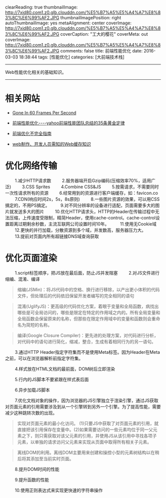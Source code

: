 clearReading: true
thumbnailImage: http://7xid80.com1.z0.glb.clouddn.com/%E5%B7%A5%E5%A4%A7%E8%83%8C%E6%99%AF2.JPG
thumbnailImagePosition: right
autoThumbnailImage: yes
metaAlignment: center
coverImage: http://7xid80.com1.z0.glb.clouddn.com/%E5%B7%A5%E5%A4%A7%E8%83%8C%E6%99%AF2.JPG
coverCaption: "工大的樱花"
coverMeta: out
coverImage: http://7xid80.com1.z0.glb.clouddn.com/%E5%B7%A5%E5%A4%A7%E8%83%8C%E6%99%AF2.JPG
comments: false
title: 前端性能优化
date: 2016-03-03 18:38:44
tags: [性能优化]
categories: [大前端技术栈]

---
Web性能优化相关的基础知识。
<!-- more -->

***
# 相关网站

 * [Gone In 60 Frames Per Second](https://www.smashingmagazine.com/2013/06/pinterest-paint-performance-case-study/)

 * [前端性能优化----yahoo前端性能团队总结的35条黄金定律]( http://www.cnblogs.com/lei2007/archive/2013/08/16/3262897.html)
 
 * [前端优化不完全指南](http://aotu.io/notes/2016/03/16/optimization/)
 
 * [web制作、开发人员需知的Web缓存知识]( http://www.zhangxinxu.com/wordpress/2013/05/caching-tutorial-for-web-authors-and-webmasters/)





# 优化网络传输

&nbsp;&nbsp;&nbsp;&nbsp;&nbsp;&nbsp;&nbsp;&nbsp;1.减少HTTP请求数
&nbsp;&nbsp;&nbsp;&nbsp;&nbsp;&nbsp;&nbsp;&nbsp;2.服务器端开启Gzip编码(压缩效率70%，适用广泛)
&nbsp;&nbsp;&nbsp;&nbsp;&nbsp;&nbsp;&nbsp;&nbsp;3.CSS Sprites
&nbsp;&nbsp;&nbsp;&nbsp;&nbsp;&nbsp;&nbsp;&nbsp;4.Combine CSS&JS
&nbsp;&nbsp;&nbsp;&nbsp;&nbsp;&nbsp;&nbsp;&nbsp;5.按需请求，不需要同时一次性请求所有的资源
&nbsp;&nbsp;&nbsp;&nbsp;&nbsp;&nbsp;&nbsp;&nbsp;6.经常用到的资源进行客户端缓存，如：favicon.co
&nbsp;&nbsp;&nbsp;&nbsp;&nbsp;&nbsp;&nbsp;&nbsp;7.CDN(响应时间2s，5s，8s原则)
&nbsp;&nbsp;&nbsp;&nbsp;&nbsp;&nbsp;&nbsp;&nbsp;8.一些图片资源的效果，可以用CSS搞定的，不用PS搞定。
&nbsp;&nbsp;&nbsp;&nbsp;&nbsp;&nbsp;&nbsp;&nbsp;9.对不同分辨率的设备进行适配，页面需要多大的图片就发送多大的图片
&nbsp;&nbsp;&nbsp;&nbsp;&nbsp;&nbsp;&nbsp;&nbsp;10.优化HTTP请求头，HTTP的Header在传输过程中无法压缩，上传速度受限制，精简Header，使用cache-control。cache-control设置距离过期剩余秒数，主流互联网公司设置时间10年。
&nbsp;&nbsp;&nbsp;&nbsp;&nbsp;&nbsp;&nbsp;&nbsp;11.使用无Cookie域
&nbsp;&nbsp;&nbsp;&nbsp;&nbsp;&nbsp;&nbsp;&nbsp;12.更快的并行加载，分散资源到多个域，并发数高，服务器压力大。
&nbsp;&nbsp;&nbsp;&nbsp;&nbsp;&nbsp;&nbsp;&nbsp;13.提前对页面内所有超链接DNS域查询获取

# 优化页面渲染

&nbsp;&nbsp;&nbsp;&nbsp;&nbsp;&nbsp;&nbsp;&nbsp;1.script标签顺序，把JS放在最后面，防止JS并发阻塞
&nbsp;&nbsp;&nbsp;&nbsp;&nbsp;&nbsp;&nbsp;&nbsp;2.对JS文件进行缩编、混淆、编译
>缩编(JSMin)：将JS代码中的空格、换行进行移除，以产出更小体积的代码文件，但处理后的代码依旧保留开发者编写的完全相同的语句

>混淆(UglifyJS)：更高级的代码优化方案，着眼于变量和全局函数，病找出哪些是可全局访问的，哪些是限定在特定的作用域之内的。所有全局变量和全局函数会保留原来的名称，但那些在限定作用域中的变量和函数则会重命名为简短的名称。

>编译(Google Closure Compiler)：更先进的处理方案，对代码进行分析，对代码中的语句进行简化，缩减，整合，生成有着相同行为的另一语句。

&nbsp;&nbsp;&nbsp;&nbsp;&nbsp;&nbsp;&nbsp;&nbsp;3.通过HTTP Header指定字符集而不是使用Meta标签。因为Header在Meta之前，可以在浏览器解析前指定字符集。

&nbsp;&nbsp;&nbsp;&nbsp;&nbsp;&nbsp;&nbsp;&nbsp;4.样式放在HTML文档的最前面，DOM树后立即渲染

&nbsp;&nbsp;&nbsp;&nbsp;&nbsp;&nbsp;&nbsp;&nbsp;5.行内的JS脚本不要紧跟在样式表后面

&nbsp;&nbsp;&nbsp;&nbsp;&nbsp;&nbsp;&nbsp;&nbsp;6.异步加载JS脚本

&nbsp;&nbsp;&nbsp;&nbsp;&nbsp;&nbsp;&nbsp;&nbsp;7.优化文档对象的操作，因为浏览器的JS引擎独立于渲染引擎，通过JS获取对页面元素的引用需要涉及到从一个引擎转到另外一个引擎。为了提高性能，需要减少这种跳转次数的出现。

>实现对页面元素的最小化访问。
(1)只要JS中获取了对页面元素的引用，就直接把该引用保存在变量中。(2)如果需要访问的一些元素均位于同一父元素之下，则只需获取对该父元素的引用，并使用JS从该引用中寻找各项子元素，以单独的请求访问父元素来实现从页面中取得所有相关子元素。

>离线DOM的利用。离线DOM主要用来创建和操控小型的元素树结构以在稍后将其添加至当前实时页面。

&nbsp;&nbsp;&nbsp;&nbsp;&nbsp;&nbsp;&nbsp;&nbsp;8.提升DOM时间的性能

&nbsp;&nbsp;&nbsp;&nbsp;&nbsp;&nbsp;&nbsp;&nbsp;9.提升函数的性能

&nbsp;&nbsp;&nbsp;&nbsp;&nbsp;&nbsp;&nbsp;&nbsp;10.使用正则表达式来实现更快速的字符串操作



